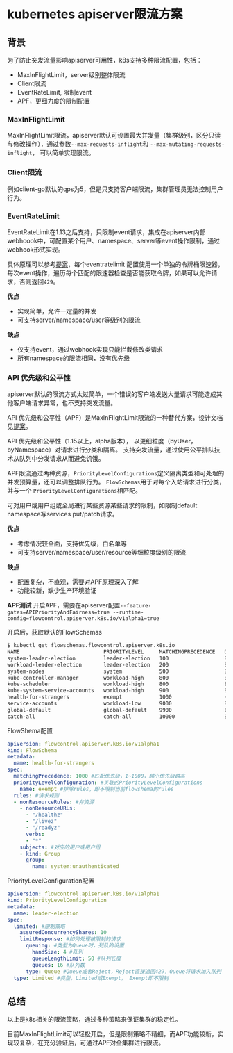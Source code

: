 # kubernetes apiserver限流方案


## 背景
为了防止突发流量影响apiserver可用性，k8s支持多种限流配置，包括：
- MaxInFlightLimit，server级别整体限流
- Client限流
- EventRateLimit, 限制event
- APF，更细力度的限制配置

### MaxInFlightLimit
MaxInFlightLimit限流，apiserver默认可设置最大并发量（集群级别，区分只读与修改操作），通过参数`--max-requests-inflight`和 `--max-mutating-requests-inflight`， 可以简单实现限流。

### Client限流
例如client-go默认的qps为5，但是只支持客户端限流，集群管理员无法控制用户行为。

### EventRateLimit
EventRateLimit在1.13之后支持，只限制event请求，集成在apiserver内部webhoook中，可配置某个用户、namespace、server等event操作限制，通过webhook形式实现。

具体原理可以参考[提案](https://kubernetes.io/zh/docs/reference/access-authn-authz/admission-controllers/#eventratelimit  
)，每个eventratelimit 配置使用一个单独的令牌桶限速器，每次event操作，遍历每个匹配的限速器检查是否能获取令牌，如果可以允许请求，否则返回`429`。

**优点**
- 实现简单，允许一定量的并发
- 可支持server/namespace/user等级别的限流

**缺点**
- 仅支持event，通过webhook实现只能拦截修改类请求
- 所有namespace的限流相同，没有优先级

### API 优先级和公平性
apiserver默认的限流方式太过简单，一个错误的客户端发送大量请求可能造成其他客户端请求异常，也不支持突发流量。

API 优先级和公平性（APF）是MaxInFlightLimit限流的一种替代方案，设计文档见[提案](https://github.com/kubernetes/enhancements/tree/master/keps/sig-api-machinery/1040-priority-and-fairness)。

API 优先级和公平性（1.15以上，alpha版本）， 以更细粒度（byUser，byNamespace）对请求进行分类和隔离。 支持突发流量，通过使用公平排队技术从队列中分发请求从而避免饥饿。

APF限流通过两种资源，`PriorityLevelConfigurations`定义隔离类型和可处理的并发预算量，还可以调整排队行为。 `FlowSchemas`用于对每个入站请求进行分类，并与一个 `PriorityLevelConfigurations`相匹配。

可对用户或用户组或全局进行某些资源某些请求的限制，如限制default namespace写services put/patch请求。

**优点**
- 考虑情况较全面，支持优先级，白名单等
- 可支持server/namespace/user/resource等细粒度级别的限流

**缺点**
- 配置复杂，不直观，需要对APF原理深入了解
- 功能较新，缺少生产环境验证

**APF测试**
开启APF，需要在apiserver配置`--feature-gates=APIPriorityAndFairness=true --runtime-config=flowcontrol.apiserver.k8s.io/v1alpha1=true`

开启后，获取默认的FlowSchemas

```bash
$ kubectl get flowschemas.flowcontrol.apiserver.k8s.io 
NAME                           PRIORITYLEVEL     MATCHINGPRECEDENCE   DISTINGUISHERMETHOD   AGE    MISSINGPL
system-leader-election         leader-election   100                  ByUser                152m   False
workload-leader-election       leader-election   200                  ByUser                152m   False
system-nodes                   system            500                  ByUser                152m   False
kube-controller-manager        workload-high     800                  ByNamespace           152m   False
kube-scheduler                 workload-high     800                  ByNamespace           152m   False
kube-system-service-accounts   workload-high     900                  ByNamespace           152m   False
health-for-strangers           exempt            1000                 <none>                151m   False
service-accounts               workload-low      9000                 ByUser                152m   False
global-default                 global-default    9900                 ByUser                152m   False
catch-all                      catch-all         10000                ByUser                152m   False
```

FlowShema配置
```yaml
apiVersion: flowcontrol.apiserver.k8s.io/v1alpha1
kind: FlowSchema
metadata:
  name: health-for-strangers
spec:
  matchingPrecedence: 1000 #匹配优先级，1~1000，越小优先级越高
  priorityLevelConfiguration: #关联的PriorityLevelConfigurations
    name: exempt #排除rules，即不限制当前flowshema的rules
  rules: #请求规则
  - nonResourceRules: #非资源
    - nonResourceURLs:
      - "/healthz"
      - "/livez"
      - "/readyz"
      verbs:
      - "*"
    subjects: #对应的用户或用户组
    - kind: Group
      group:
        name: system:unauthenticated
```

PriorityLevelConfiguration配置
```yaml
apiVersion: flowcontrol.apiserver.k8s.io/v1alpha1
kind: PriorityLevelConfiguration
metadata:
  name: leader-election
spec:
  limited: #限制策略
    assuredConcurrencyShares: 10 
    limitResponse: #如何处理被限制的请求
      queuing: #类型为Queue时，列队的设置
        handSize: 4 #队列
        queueLengthLimit: 50 #队列长度
        queues: 16 #队列数
      type: Queue #Queue或者Reject，Reject直接返回429，Queue将请求加入队列
  type: Limited #类型，Limited或Exempt， Exempt即不限制
```

## 总结
以上是k8s相关的限流策略，通过多种策略来保证集群的稳定性。

目前MaxInFlightLimit可以轻松开启，但是限制策略不精细，而APF功能较新，实现较复杂，在充分验证后，可通过APF对全集群进行限流。

